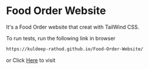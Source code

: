 # Food Order Website
It's a Food Order website that creat with TailWind CSS.

To run tests, run the following link in browser

```bash
https://kuldeep-rathod.github.io/Food-Order-Website/
```
or
Click [Here](https://kuldeep-rathod.github.io/Food-Order-Website/) to visit
